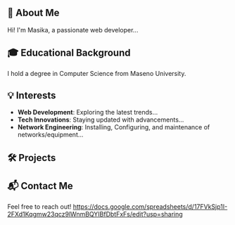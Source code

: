 ## 📝 About Me
Hi! I'm Masika, a passionate web developer...

## 🎓 Educational Background
I hold a degree in Computer Science from Maseno University.

## 💡 Interests
- **Web Development**: Exploring the latest trends...
- **Tech Innovations**: Staying updated with advancements...
- **Network Engineering**: Installing, Configuring, and maintenance of networks/equipment...

## 🛠️ Projects


## 📬 Contact Me
Feel free to reach out! https://docs.google.com/spreadsheets/d/17FVkSjp1I-2FXd1Kqgmw23qcz9lWnmBQYIBfDbtFxFs/edit?usp=sharing
